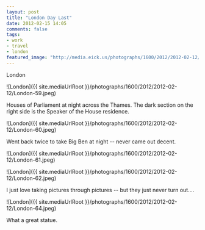 ```yaml
---
layout: post
title: "London Day Last"
date: 2012-02-15 14:05
comments: false
tags:
- work
- travel
- london
featured_image: "http://media.eick.us/photographs/1600/2012/2012-02-12/London-59.jpeg"
---
```

London

![London]({{ site.mediaUrlRoot }}/photographs/1600/2012/2012-02-12/London-59.jpeg)


Houses of Parliament at night across the Thames.  The dark section on the right side is the Speaker of the House residence.

![London]({{ site.mediaUrlRoot }}/photographs/1600/2012/2012-02-12/London-60.jpeg)


Went back twice to take Big Ben at night -- never came out decent.

![London]({{ site.mediaUrlRoot }}/photographs/1600/2012/2012-02-12/London-61.jpeg)


![London]({{ site.mediaUrlRoot }}/photographs/1600/2012/2012-02-12/London-62.jpeg)


I just love taking pictures through pictures -- but they just never turn out....

![London]({{ site.mediaUrlRoot }}/photographs/1600/2012/2012-02-12/London-64.jpeg)


What a great statue.
